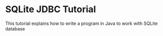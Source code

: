 # SQLite JDBC Tutorial
This tutorial explains how to write a program in Java to work with SQLite database
